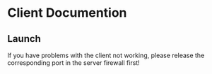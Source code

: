 # Client Documention

## Launch
If you have problems with the client not working, please release the corresponding port in the server firewall first!